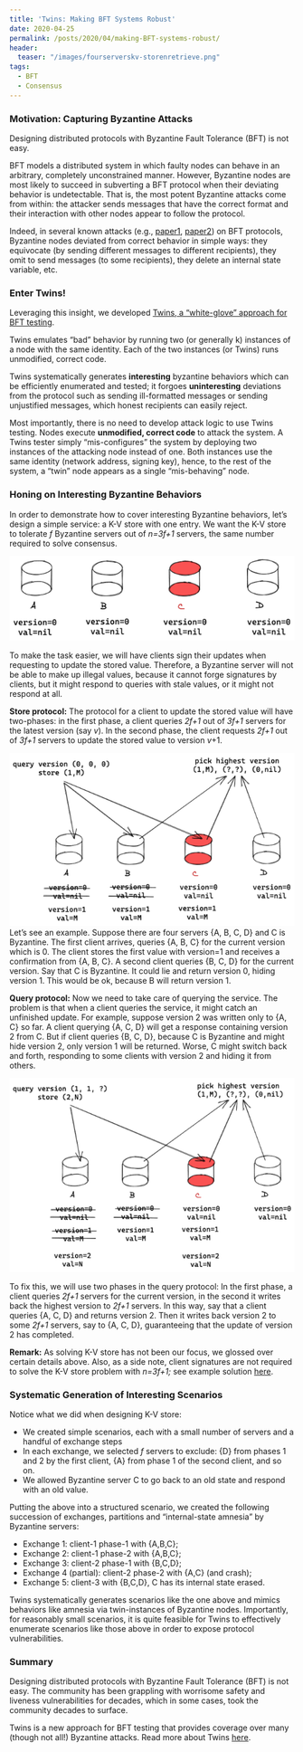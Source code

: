 ```yaml
---
title: 'Twins: Making BFT Systems Robust'
date: 2020-04-25
permalink: /posts/2020/04/making-BFT-systems-robust/
header: 
  teaser: "/images/fourserverskv-storenretrieve.png"
tags:
  - BFT
  - Consensus
---
```



### **Motivation: Capturing Byzantine Attacks**

Designing distributed protocols with Byzantine Fault Tolerance (BFT) is not easy.

BFT models a distributed system in which faulty nodes can behave in an arbitrary, completely unconstrained manner. However, Byzantine nodes are most likely to succeed in subverting a BFT protocol when their deviating behavior is undetectable. That is, the most potent Byzantine attacks come from within: the attacker sends messages that have the correct format and their interaction with other nodes appear to follow the protocol.

Indeed, in several known attacks (e.g., [paper1](https://arxiv.org/abs/1712.01367), [paper2](https://eprint.iacr.org/2019/1484)) on BFT protocols, Byzantine nodes deviated from correct behavior in simple ways: they equivocate (by sending different messages to different recipients), they omit to send messages (to some recipients), they delete an internal state variable, etc.

### **Enter Twins!**

Leveraging this insight, we developed  [Twins, a “white-glove” approach for BFT testing](https://arxiv.org/pdf/2004.10617.pdf).

Twins emulates “bad” behavior by running two (or generally  k) instances of a node with the same identity. Each of the two instances (or Twins) runs unmodified, correct code.

Twins systematically generates **interesting** byzantine behaviors which can be efficiently enumerated and tested; it forgoes **uninteresting** deviations from the protocol such as sending ill-formatted messages or sending unjustified messages, which honest recipients can easily reject.

Most importantly, there is no need to develop attack logic to use Twins testing. Nodes execute **unmodified, correct code** to attack the system. A Twins tester simply “mis-configures” the system by deploying two instances of the attacking node instead of one. Both instances use the same identity (network address, signing key), hence, to the rest of the system, a “twin” node appears as a single “mis-behaving” node.

### **Honing on Interesting Byzantine Behaviors**

In order to demonstrate how to cover interesting Byzantine behaviors, let’s design a simple service: a K-V store with one entry. We want the K-V store to tolerate _f_ Byzantine servers out of _n=3f+1_ servers, the same number required to solve consensus.

![fourserversKV](/images/fourserverskv.png)

To make the task easier, we will have clients sign their updates when requesting to update the stored value. Therefore, a Byzantine server will not be able to make up illegal values, because it cannot forge signatures by clients, but it might respond to queries with stale values, or it might not respond at all.

**Store protocol:** The protocol for a client to update the stored value will have two-phases: in the first phase, a client queries _2f+1_ out of _3f+1_ servers for the latest version (say _v_). In the second phase, the client requests _2f+1_ out of _3f+1_ servers to update the stored value to version _v_+1.

![fourserversKV-storeNretrieve](/images/fourserverskv-storenretrieve.png)
Let’s see an example. Suppose there are four servers {A, B, C, D} and C is Byzantine. The first client arrives, queries {A, B, C} for the current version which is 0. The client stores the first value with version=1 and receives a confirmation from {A, B, C}. A second client queries {B, C, D} for the current version. Say that C is Byzantine. It could lie and return version 0, hiding version 1. This would be ok, because B will return version 1.

**Query protocol:** Now we need to take care of querying the service. The problem is that when a client queries the service, it might catch an unfinished update. For example, suppose version 2 was written only to {A, C} so far. A client querying {A, C, D} will get a response containing version 2 from C. But if client queries {B, C, D}, because C is Byzantine and might hide version 2, only version 1 will be returned. Worse, C might switch back and forth, responding to some clients with version 2 and hiding it from others.

![fourservierKV-storeNretrieve2](/images/fourservierkv-storenretrieve2.png)

To fix this, we will use two phases in the query protocol: In the first phase, a client queries _2f+1_ servers for the current version, in the second it writes back the highest version to _2f+1_ servers. In this way, say that a client queries {A, C, D} and returns version 2. Then it writes back version 2 to some _2f+1_ servers, say to {A, C, D}, guaranteeing that the update of version 2 has completed.

**Remark:** As solving K-V store has not been our focus, we glossed over certain details above. Also, as a side note, client signatures are not required to solve the K-V store problem with _n=3f+1;_ see example solution [here](https://dahliamalkhi.files.wordpress.com/2015/12/byzdp-podc2004.pdf).

### **Systematic Generation of Interesting Scenarios**

Notice what we did when designing K-V store:

-   We created simple scenarios, each with a small number of servers and a handful of exchange steps
-   In each exchange, we selected _f_ servers to exclude: {D} from phases 1 and 2 by the first client, {A} from phase 1 of the second client, and so on.
-   We allowed Byzantine server C to go back to an old state and respond with an old value.

Putting the above into a structured scenario, we created the following succession of exchanges, partitions and “internal-state amnesia” by Byzantine servers:

-   Exchange 1: client-1 phase-1 with {A,B,C};
-   Exchange 2: client-1 phase-2 with {A,B,C};
-   Exchange 3: client-2 phase-1 with {B,C,D};
-   Exchange 4 (partial): client-2 phase-2 with {A,C} (and crash);
-   Exchange 5: client-3 with {B,C,D}, C has its internal state erased.

Twins systematically generates scenarios like the one above and mimics behaviors like amnesia via twin-instances of Byzantine nodes. Importantly, for reasonably small scenarios, it is quite feasible for Twins to effectively enumerate scenarios like those above in order to expose protocol vulnerabilities.

### **Summary**

Designing distributed protocols with Byzantine Fault Tolerance (BFT) is not easy. The community has been grappling with worrisome safety and liveness vulnerabilities for decades, which in some cases, took the community decades to surface.

Twins is a new approach for BFT testing that provides coverage over many (though not all!) Byzantine attacks. Read more about Twins [here](https://arxiv.org/pdf/2004.10617.pdf).

